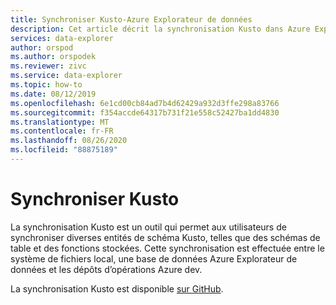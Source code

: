 ```yaml
---
title: Synchroniser Kusto-Azure Explorateur de données
description: Cet article décrit la synchronisation Kusto dans Azure Explorateur de données.
services: data-explorer
author: orspod
ms.author: orspodek
ms.reviewer: zivc
ms.service: data-explorer
ms.topic: how-to
ms.date: 08/12/2019
ms.openlocfilehash: 6e1cd00cb84ad7b4d62429a932d3ffe298a83766
ms.sourcegitcommit: f354accde64317b731f21e558c52427ba1dd4830
ms.translationtype: MT
ms.contentlocale: fr-FR
ms.lasthandoff: 08/26/2020
ms.locfileid: "88875189"
---
```

# <a name="sync-kusto"></a>Synchroniser Kusto

La synchronisation Kusto est un outil qui permet aux utilisateurs de synchroniser diverses entités de schéma Kusto, telles que des schémas de table et des fonctions stockées. Cette synchronisation est effectuée entre le système de fichiers local, une base de données Azure Explorateur de données et les dépôts d’opérations Azure dev.

La synchronisation Kusto est disponible [sur GitHub](https://github.com/microsoft/synckusto).